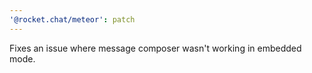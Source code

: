 ```yaml
---
'@rocket.chat/meteor': patch
---
```


Fixes an issue where message composer wasn't working in embedded mode.
